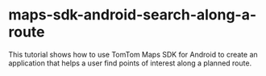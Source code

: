 # maps-sdk-android-search-along-a-route
This tutorial shows how to use TomTom Maps SDK for Android to create an application that helps a user find points of interest along a planned route.
